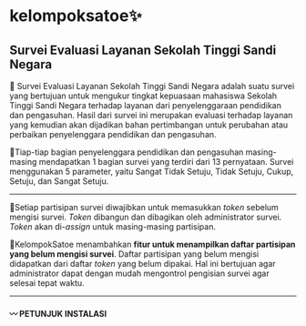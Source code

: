 # kelompoksatoe:sparkles:
## Survei Evaluasi Layanan Sekolah Tinggi Sandi Negara


:small_orange_diamond:  Survei Evaluasi Layanan Sekolah Tinggi Sandi Negara adalah suatu survei yang bertujuan untuk mengukur tingkat kepuasaan mahasiswa Sekolah Tinggi Sandi Negara terhadap layanan dari penyelenggaraan pendidikan dan pengasuhan. Hasil dari survei ini merupakan evaluasi terhadap layanan yang kemudian akan dijadikan bahan pertimbangan untuk perubahan atau perbaikan penyelenggara pendidikan dan pengasuhan.

:small_orange_diamond:Tiap-tiap bagian penyelenggara pendidikan dan pengasuhan masing-masing mendapatkan 1 bagian survei yang terdiri dari 13 pernyataan. Survei menggunakan 5 parameter, yaitu Sangat Tidak Setuju, Tidak Setuju, Cukup, Setuju, dan Sangat Setuju. 

------------------------------------------------------------------------------------------------------------------------------

:small_blue_diamond:Setiap partisipan survei diwajibkan untuk memasukkan _token_ sebelum mengisi survei. _Token_ dibangun dan dibagikan oleh administrator survei. _Token_ akan di-_assign_ untuk masing-masing partisipan. 

:small_blue_diamond:KelompokSatoe menambahkan **fitur untuk menampilkan daftar partisipan yang belum mengisi survei**. Daftar partisipan yang belum mengisi didapatkan dari daftar _token_ yang belum dipakai. Hal ini bertujuan agar administrator dapat dengan mudah mengontrol pengisian survei agar selesai tepat waktu.

------------------------------------------------------------------------------------------------------------------------------

#### :wavy_dash: PETUNJUK INSTALASI
